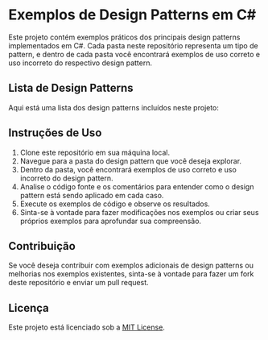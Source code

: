 # Exemplos de Design Patterns em C#

Este projeto contém exemplos práticos dos principais design patterns implementados em C#. Cada pasta neste repositório representa um tipo de pattern, e dentro de cada pasta você encontrará exemplos de uso correto e uso incorreto do respectivo design pattern.

## Lista de Design Patterns

Aqui está uma lista dos design patterns incluídos neste projeto:

## Instruções de Uso

1. Clone este repositório em sua máquina local.
2. Navegue para a pasta do design pattern que você deseja explorar.
3. Dentro da pasta, você encontrará exemplos de uso correto e uso incorreto do design pattern.
4. Analise o código fonte e os comentários para entender como o design pattern está sendo aplicado em cada caso.
5. Execute os exemplos de código e observe os resultados.
6. Sinta-se à vontade para fazer modificações nos exemplos ou criar seus próprios exemplos para aprofundar sua compreensão.

## Contribuição

Se você deseja contribuir com exemplos adicionais de design patterns ou melhorias nos exemplos existentes, sinta-se à vontade para fazer um fork deste repositório e enviar um pull request.

## Licença

Este projeto está licenciado sob a [MIT License](LICENSE).
